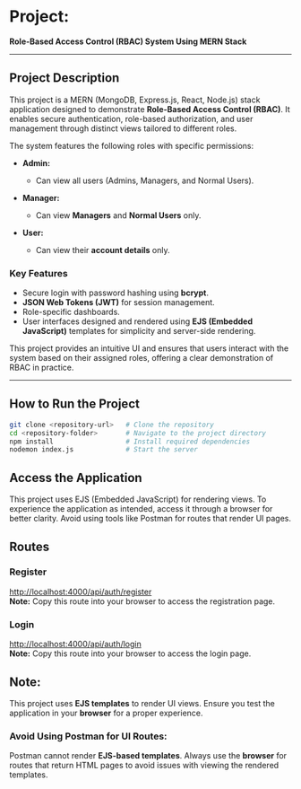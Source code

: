 # Project:  
**Role-Based Access Control (RBAC) System Using MERN Stack**  

---

## Project Description  
This project is a MERN (MongoDB, Express.js, React, Node.js) stack application designed to demonstrate **Role-Based Access Control (RBAC)**. It enables secure authentication, role-based authorization, and user management through distinct views tailored to different roles.  

The system features the following roles with specific permissions:  

- **Admin:**  
  - Can view all users (Admins, Managers, and Normal Users).  

- **Manager:**  
  - Can view **Managers** and **Normal Users** only.  

- **User:**  
  - Can view their **account details** only.  

### Key Features  
- Secure login with password hashing using **bcrypt**.  
- **JSON Web Tokens (JWT)** for session management.  
- Role-specific dashboards.  
- User interfaces designed and rendered using **EJS (Embedded JavaScript)** templates for simplicity and server-side rendering.  

This project provides an intuitive UI and ensures that users interact with the system based on their assigned roles, offering a clear demonstration of RBAC in practice.  

---

## How to Run the Project  

```bash
git clone <repository-url>   # Clone the repository  
cd <repository-folder>       # Navigate to the project directory  
npm install                  # Install required dependencies  
nodemon index.js             # Start the server
```



## Access the Application
This project uses EJS (Embedded JavaScript) for rendering views. To experience the application as intended, access it through a browser for better clarity. Avoid using tools like Postman for routes that render UI pages.

## Routes  

### Register  
[http://localhost:4000/api/auth/register](http://localhost:4000/api/auth/register)  
**Note:** Copy this route into your browser to access the registration page.  

### Login  
[http://localhost:4000/api/auth/login](http://localhost:4000/api/auth/login)  
**Note:** Copy this route into your browser to access the login page.  


## Note:  
This project uses **EJS templates** to render UI views. Ensure you test the application in your **browser** for a proper experience.  

### Avoid Using Postman for UI Routes:  
Postman cannot render **EJS-based templates**. Always use the **browser** for routes that return HTML pages to avoid issues with viewing the rendered templates.  



